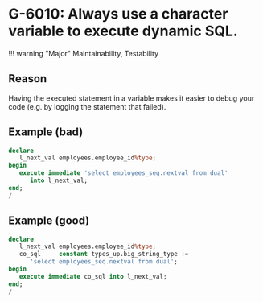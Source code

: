 # G-6010: Always use a character variable to execute dynamic SQL.

!!! warning "Major"
    Maintainability, Testability

## Reason

Having the executed statement in a variable makes it easier to debug your code (e.g. by logging the statement that failed).

## Example (bad)

``` sql hl_lines="4"
declare
   l_next_val employees.employee_id%type;
begin
   execute immediate 'select employees_seq.nextval from dual'
      into l_next_val;
end;
/
```

## Example (good)

``` sql hl_lines="6"
declare
   l_next_val employees.employee_id%type;
   co_sql     constant types_up.big_string_type :=
      'select employees_seq.nextval from dual';
begin
   execute immediate co_sql into l_next_val;
end;
/
```